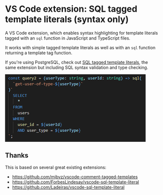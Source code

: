 # VS Code extension: SQL tagged template literals (syntax only)

A VS Code extension, which enables syntax highlighting for template literals tagged with an `sql` function in JavaScript and TypeScript files.

It works with simple tagged template literals as well as with an `sql` function returning a template tag function.

If you're using PostgreSQL, check out [SQL tagged template literals](https://marketplace.visualstudio.com/items?itemName=frigus02.vscode-sql-tagged-template-literals), the same extension but including SQL syntax validation and type checking.

![Image of code snippet showing SQL syntax](./docs/preview.png)

## Thanks

This is based on several great existing extensions:

- https://github.com/mjbvz/vscode-comment-tagged-templates
- https://github.com/ForbesLindesay/vscode-sql-template-literal
- https://github.com/Ladeiras/vscode-sql-template-literal
